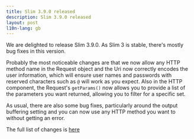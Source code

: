 ```yaml
---
title: Slim 3.9.0 released
description: Slim 3.9.0 released
layout: post
l10n-lang: gb
---
```


We are delighted to release Slim 3.9.0. As Slim 3 is stable, there's mostly bug fixes in this version.

Probably the most noticeable changes are that we now allow any HTTP method name in the Request object and the Uri now correctly encodes the user information, which will ensure user names and passwords with reserved characters such as `@` will work as you expect. Also in the HTTP component, the Request's `getParams()` now allows you to provide a list of the parameters you want returned, allowing you to filter for a specific set.

As usual, there are also some bug fixes, particularly around the output buffering setting and you can now use any HTTP method you want to without getting an error.

The full list of changes is [here](https://github.com/slimphp/Slim/issues?q=milestone%3A3.9.0+is%3Aclosed)
